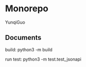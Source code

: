 # Monorepo

YunqiGuo

## Documents 

build: python3 -m build

run test:
python3 -m test.test_jsonapi

